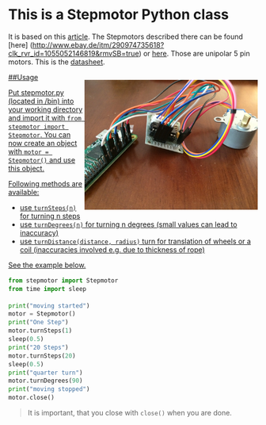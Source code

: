
# This is a Stepmotor Python class
It is based on this [article](http://www.elektronx.de/tutorials/schrittmotorsteuerung-mit-dem-raspberry-pi/).
The Stepmotors described there can be found [here] (http://www.ebay.de/itm/290974735618?clk_rvr_id=1055052146819&rmvSB=true) or [here](https://www.amazon.de/28BYJ-48-28BYJ48-4-Phase-Arduino-Stepper/dp/B00ATA5MFE?ie=UTF8&camp=1638&creative=19454&creativeASIN=B00ATA5MFE&linkCode=as2&redirect=true&ref_=as_li_ss_tl&tag=christhimbee-21). Those are unipolar 5 pin motors. This is the [datasheet](http://www.raspberrypi-spy.co.uk/wp-content/uploads/2012/07/Stepper-Motor-28BJY-48-Datasheet.pdf).

<p style="float: right;">
  <a href="https://raw.githubusercontent.com/ludwigschuster/RasPi-GPIO-Stepmotor/master/img/IMG_0655.jpg" target="_blank" alt="Stepmotor"><img src="https://raw.githubusercontent.com/ludwigschuster/RasPi-GPIO-Stepmotor/master/img/IMG_0655.jpg" width=350px/>
</p>

##Usage

Put stepmotor.py (located in /bin) into your working directory and import it with `from stepmotor import Stepmotor`. You can now create an object with `motor = Stepmotor()` and use this object. 

Following methods are available: 

*	 use `turnSteps(n)` for turning n steps
*	 use `turnDegrees(n)` for turning n degrees (small values can lead to inaccuracy)
*	 use `turnDistance(distance, radius)` turn for translation of wheels or a coil (inaccuracies involved e.g. due to thickness of rope)

See the example below. 

```python
from stepmotor import Stepmotor
from time import sleep

print("moving started")
motor = Stepmotor()
print("One Step")
motor.turnSteps(1)
sleep(0.5)
print("20 Steps")
motor.turnSteps(20)
sleep(0.5)
print("quarter turn")
motor.turnDegrees(90)
print("moving stopped")
motor.close()
```

> It is important, that you close with `close()` when you are done. 
